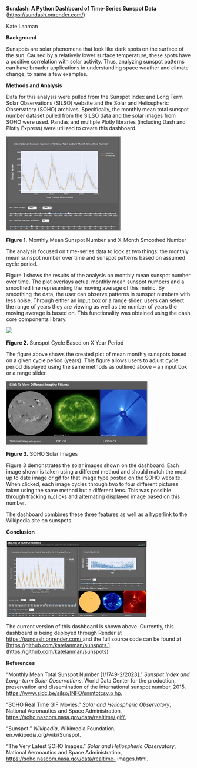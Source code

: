 **Sundash:  A Python Dashboard of Time-Series Sunspot Data** (https://sundash.onrender.com/)

Kate Lanman 

**Background** 

Sunspots are solar phenomena that look like dark spots on the surface of the sun. Caused by a relatively lower surface temperature, these spots have a positive correlation with solar activity. Thus, analyzing sunspot patterns can have broader applications in understanding space weather and climate change, to name a few examples. 

**Methods and Analysis** 

Data for this analysis were pulled from the Sunspot Index and Long Term Solar Observations (SILSO) website and the Solar and Heliospheric Observatory (SOHO) archives. Specifically, the monthly mean total sunspot number dataset pulled from the SILSO data and the solar images from SOHO were used. Pandas and multiple Plotly libraries (including Dash and Plotly Express) were utilized to create this dashboard.  

![](img/Aspose.Words.8dbd39a5-e51b-46ac-8d22-f1502deaa710.001.jpeg)

**Figure 1.** Monthly Mean Sunspot Number and X-Month Smoothed Number 

The analysis focused on time-series data to look at two things: the monthly mean sunspot number over time and sunspot patterns based on assumed cycle period.  

Figure 1 shows the results of the analysis on monthly mean sunspot number over time. The plot overlays actual monthly mean sunspot numbers and a smoothed line representing the moving average of this metric. By smoothing the data, the user can observe patterns in sunspot numbers with less noise. Through either an input box or a range slider, users can select the range of years they are viewing as well as the number of years the moving average is based on. This functionality was obtained using the dash core components library. 

![](img/Aspose.Words.8dbd39a5-e51b-46ac-8d22-f1502deaa710.002.png)

**Figure 2.** Sunspot Cycle Based on X Year Period 

The figure above shows the created plot of mean monthly sunspots based on a given cycle period (years). This figure allows users to adjust cycle period displayed using  the same methods as outlined above – an input box or a range slider. 

![](img/Aspose.Words.8dbd39a5-e51b-46ac-8d22-f1502deaa710.003.jpeg)

**Figure 3.** SOHO Solar Images 

Figure 3 demonstrates the solar images shown on the dashboard. Each image shown is taken using a different method and should match the most up to date image or gif for that image type posted on the SOHO website. When clicked, each image cycles through two to four different pictures taken using the same method but a different lens. This was possible through tracking n\_clicks and alternating displayed image based on this number.  

The dashboard combines these three features as well as a hyperlink to the Wikipedia site on sunspots. 

**Conclusion** 

![](img/Aspose.Words.8dbd39a5-e51b-46ac-8d22-f1502deaa710.004.jpeg)

The current version of this dashboard is shown above. Currently, this dashboard is being deployed through Render at [https://sundash.onrender.com/ ](https://sundash.onrender.com/)and the full source code can be found at [https://github.com/katelanman/sunspots.](https://github.com/katelanman/sunspots) 

**References**

“Monthly Mean Total Sunspot Number [1/1749-2/2023].” *Sunspot Index and Long- term Solar Observations*. World Data Center for the production, preservation and dissemination of the international sunspot number, 2015, [https://www.sidc.be/silso/INFO/snmtotcsv.p hp.](https://www.sidc.be/silso/INFO/snmtotcsv.php) 

“SOHO Real Time GIF Movies.” *Solar and Heliospheric Observatory*, National Aeronautics and Space Administration, [https://soho.nascom.nasa.gov/data/realtime/ gif/.](https://soho.nascom.nasa.gov/data/realtime/gif/) 

“Sunspot.” *Wikipedia*, Wikimedia Foundation, en.wikipedia.org/wiki/Sunspot.  

“The Very Latest SOHO Images.” *Solar and Heliospheric Observatory*, National Aeronautics and Space Administration, https://soho.nascom.nasa.gov/data/realtime- images.html. 
